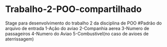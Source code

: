 # Trabalho-2-POO-compartilhado
Stage para desenvolvimento do trabalho 2 da disciplina de POO
#Padrão do arquivo de entrada 
1-Ação do aviao 
2-Companhia aerea 
3-Numero de passageiros
4-Numero do Aviao
5-Combustivel(no caso de avioes de aterrissagem)



